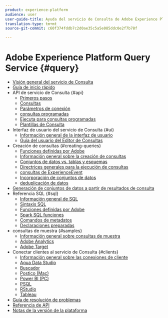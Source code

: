```yaml
---
product: experience-platform
audience: user
user-guide-title: Ayuda del servicio de Consulta de Adobe Experience Platform
translation-type: tm+mt
source-git-commit: c60f374fddb7c2d0ae35c5a5e085ddc0e2f7b78f

---
```



# Adobe Experience Platform Query Service {#query}

- [Visión general del servicio de Consulta](home.md)
- [Guía de inicio rápido](quickstart.md)
- API de servicio de Consulta {#api}
   - [Primeros pasos](api/getting-started.md)
   - [Consultas](api/queries.md)
   - [Parámetros de conexión](api/connection-parameters.md)
   - [consultas programadas](api/scheduled-queries.md)
   - [Ejecuta para consultas programadas](api/runs-scheduled-queries.md)
   - [Plantillas de Consulta](api/query-templates.md)
- Interfaz de usuario del servicio de Consulta {#ui}
   - [Información general de la interfaz de usuario](ui/overview.md)
   - [Guía del usuario del Editor de Consultas](ui/user-guide.md)
- Creación de consultas {#creating-queries}
   - [Funciones definidas por Adobe](creating-queries/using-adobe-defined-functions.md)
   - [Información general sobre la creación de consultas](creating-queries/creating-queries.md)
   - [Conjuntos de datos vs. tablas y esquemas](creating-queries/datasets-and-tables.md)
   - [Directrices generales para la ejecución de consultas](creating-queries/writing-queries.md)
   - [consultas de ExperienceEvent](creating-queries/experience-event-queries.md)
   - [Incorporación de conjuntos de datos](creating-queries/joining-datasets.md)
   - [deduplicación de datos](creating-queries/deduplication.md)
- [Generación de conjuntos de datos a partir de resultados de consulta](creating-queries/create-datasets.md)
- Referencia SQL {#sql}
   - [Información general de SQL](sql/overview.md)
   - [Sintaxis SQL](sql/syntax.md)
   - [Funciones definidas por Adobe](sql/adobe-defined-functions.md)
   - [Spark SQL funciones](sql/spark-sql-functions.md)
   - [Comandos de metadatos](sql/metadata.md)
   - [Declaraciones preparadas](sql/prepared-statements.md)
- consultas de muestra {#samples}
   - [Información general sobre consultas de muestra](sample-queries/overview.md)
   - [Adobe Analytics](sample-queries/adobe-analytics.md)
   - [Adobe Target](sample-queries/adobe-target.md)
- Conectar clientes al servicio de Consulta {#clients}
   - [Información general sobre las conexiones de cliente](clients/overview.md)
   - [Aqua Data Studio](clients/aqua-data-studio.md)
   - [Buscador](clients/looker.md)
   - [Postico (Mac)](clients/postico.md)
   - [Power BI (PC)](clients/power-bi.md)
   - [PSQL](clients/psql.md)
   - [RStudio](clients/rstudio.md)
   - [Tableau](clients/tableau.md)
- [Guía de resolución de problemas](troubleshooting-guide.md)
- [Referencia de API](https://www.adobe.io/apis/experienceplatform/home/api-reference.html#!acpdr/swagger-specs/qs-api.yaml)
- [Notas de la versión de la plataforma](https://www.adobe.com/go/platform-release-notes-en)